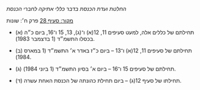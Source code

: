 *החלטת ועדת הכנסת בדבר כללי אתיקה לחברי הכנסת*

[מקור: סעיף 28](https://he.wikisource.org/wiki/%D7%9B%D7%9C%D7%9C%D7%99_%D7%90%D7%AA%D7%99%D7%A7%D7%94_%D7%9C%D7%97%D7%91%D7%A8%D7%99_%D7%94%D7%9B%D7%A0%D7%A1%D7%AA#%D7%A4%D7%A8%D7%A7_%D7%96#סעיף_28)
פרק ח׳: שונות

- (א) תחילתם של כללים אלה, למעט סעיפים 11, 12(א) ו־(ג), 13, 15 ו־16, ביום כ״ה בכסלו התשמ״ד (1 בדצמבר 1983).

- (ב) תחילתם של סעיפים 11, 12(א) ו־13 – ביום כ״ז באדר א׳ התשמ״ד (1 במארס 1984).

- (ג) תחילתם של סעיפים 15 ו־16 – ביום א׳ בסיון התשמ״ד (1 ביוני 1984).

- (ד) תחילתו של סעיף 12(ג) – ביום תחילת כהונתה של הכנסת האחת עשרה.